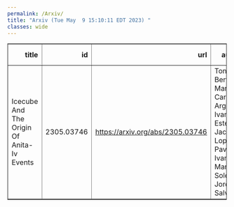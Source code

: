 ```yaml
---
permalink: /Arxiv/
title: "Arxiv (Tue May  9 15:10:11 EDT 2023) "
classes: wide
---
```

<table border="1" class="dataframe">
  <thead>
    <tr style="text-align: right;">
      <th>title</th>
      <th>id</th>
      <th>url</th>
      <th>authors</th>
      <th>Local Authors</th>
    </tr>
  </thead>
  <tbody>
    <tr>
      <td>Icecube And The Origin Of Anita-Iv Events</td>
      <td>2305.03746</td>
      <td><a href="https://arxiv.org/abs/2305.03746" target="_blank">https://arxiv.org/abs/2305.03746</a></td>
      <td>Toni Bertólez-Martínez, Carlos A. Argüelles, Ivan Esteban, Jacobo Lopez-Pavon, Ivan Martinez-Soler, Jordi Salvado</td>
      <td>Ivan Esteban</td>
    </tr>
  </tbody>
</table>